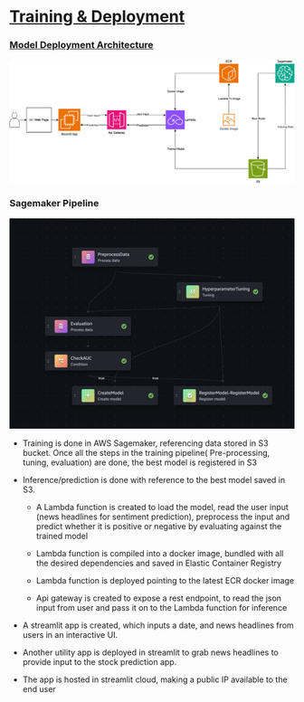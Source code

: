 # **<u>Training & Deployment</u>**

### **<u> Model Deployment Architecture</u>**

![](https://github.com/hsreekumar/Data_capstone/blob/main/Deployment/Architecture.png?raw=true)

### **Sagemaker Pipeline**
![](https://raw.githubusercontent.com/hsreekumar/Data_capstone/main/Deployment/output/Sagemaker%20Pipeline.png)


- Training is done in AWS Sagemaker, referencing data stored in S3 bucket. Once all the steps in the training pipeline( Pre-processing, tuning, evaluation) are done, the best model is registered in S3

- Inference/prediction is done with reference to the best model saved in S3.

  -  A Lambda function is created to load the model, read the user input (news headlines for sentiment prediction), preprocess the input and predict whether it is positive or negative by evaluating against the trained model

  - Lambda function is compiled into a docker image, bundled with all the desired dependencies and saved in Elastic Container Registry

  - Lambda function is deployed pointing to the latest ECR docker image

  - Api gateway is created to expose a rest endpoint, to read the json input from user and pass it on to the Lambda function for inference

- A streamlit app is created, which inputs a date, and news headlines from users in an interactive UI.

- Another utility app is deployed in streamlit to grab news headlines to provide input to the stock prediction app.

- The app is hosted in streamlit cloud, making a public IP available to the end user
